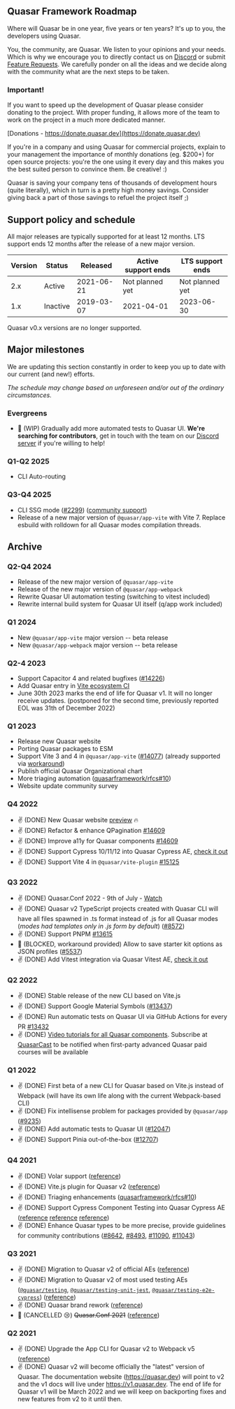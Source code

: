 ## Quasar Framework Roadmap

Where will Quasar be in one year, five years or ten years? It's up to you, the developers using Quasar.

You, the community, are Quasar. We listen to your opinions and your needs. Which is why we encourage you to directly contact us on [Discord](https://chat.quasar.dev) or submit [Feature Requests](https://github.com/quasarframework/quasar/issues/new/choose). We carefully ponder on all the ideas and we decide along with the community what are the next steps to be taken.

### Important!

If you want to speed up the development of Quasar please consider donating to the project. With proper funding, it allows more of the team to work on the project in a much more dedicated manner.

[Donations - https://donate.quasar.dev](https://donate.quasar.dev)

If you're in a company and using Quasar for commercial projects, explain to your management the importance of monthly donations (eg. $200+) for open source projects: you're the one using it every day and this makes you the best suited person to convince them. Be creative! :)

Quasar is saving your company tens of thousands of development hours (quite literally), which in turn is a pretty high money savings. Consider giving back a part of those savings to refuel the project itself ;)

## Support policy and schedule

All major releases are typically supported for at least 12 months.
LTS support ends 12 months after the release of a new major version.

| Version | Status | Released   | Active support ends | LTS support ends |
| ------- | ------ | ---------- | ------------------- | ---------------- |
| 2.x     | Active | 2021-06-21 | Not planned yet     | Not planned yet  |
| 1.x     | Inactive | 2019-03-07 | 2021-04-01          | 2023-06-30       |

Quasar v0.x versions are no longer supported.

## Major milestones

We are updating this section constantly in order to keep you up to date with our current (and new!) efforts.

*The schedule may change based on unforeseen and/or out of the ordinary circumstances.*

### Evergreens
* 🚧 (WIP) Gradually add more automated tests to Quasar UI. **We're searching for contributors**, get in touch with the team on our [Discord server](https://chat.quasar.dev/) if you're willing to help!

### Q1-Q2 2025
* CLI Auto-routing

### Q3-Q4 2025
* CLI SSG mode ([#2299](https://github.com/quasarframework/quasar/issues/2299)) ([community support](https://github.com/freddy38510/quasar-app-extension-ssg))
* Release of a new major version of `@quasar/app-vite` with Vite 7. Replace esbuild with rolldown for all Quasar modes compilation threads.

## Archive

### Q2-Q4 2024
* Release of the new major version of `@quasar/app-vite`
* Release of the new major version of `@quasar/app-webpack`
* Rewrite Quasar UI automation testing (switching to vitest included)
* Rewrite internal build system for Quasar UI itself (q/app work included)

### Q1 2024
* New `@quasar/app-vite` major version -- beta release
* New `@quasar/app-webpack` major version -- beta release

### Q2-4 2023
* Support Capacitor 4 and related bugfixes ([#14226](https://github.com/quasarframework/quasar/pull/14226))
* Add Quasar entry in [Vite ecosystem CI](https://github.com/vitejs/vite-ecosystem-ci)
* June 30th 2023 marks the end of life for Quasar v1. It will no longer receive updates. (postponed for the second time, previously reported EOL was 31th of December 2022)

### Q1 2023
* Release new Quasar website
* Porting Quasar packages to ESM
* Support Vite 3 and 4 in `@quasar/app-vite` ([#14077](https://github.com/quasarframework/quasar/issues/14077)) (already supported via [workaround](https://github.com/quasarframework/quasar/issues/14077#issuecomment-1353213893))
* Publish official Quasar Organizational chart
* More triaging automation ([quasarframework/rfcs#10](https://github.com/quasarframework/rfcs/issues/10))
* Website update community survey

### Q4 2022
* ✌️ (DONE) New Quasar website [preview](https://new-docs.quasar.dev/) 🔥
* ✌️ (DONE) Refactor & enhance QPagination [#14609](https://github.com/quasarframework/quasar/pull/14609)
* ✌️ (DONE) Improve a11y for Quasar components [#14609](https://github.com/quasarframework/quasar/pull/14609)
* ✌️ (DONE) Support Cypress 10/11/12 into Quasar Cypress AE, [check it out](https://github.com/quasarframework/quasar-testing/tree/dev/packages/e2e-cypress)
* ✌️ (DONE) Support Vite 4 in `@quasar/vite-plugin` [#15125](https://github.com/quasarframework/quasar/pull/15125)

### Q3 2022
* ✌️ (DONE) Quasar.Conf 2022 - 9th of July - [Watch](https://bit.ly/qconf2022yt)
* ✌️ (DONE) Quasar v2 TypeScript projects created with Quasar CLI will have all files spawned in .ts format instead of .js for all Quasar modes (_modes had templates only in .js form by default_) ([#8572](https://github.com/quasarframework/quasar/issues/8572))
* ✌️ (DONE) Support PNPM [#13615](https://github.com/quasarframework/quasar/pull/13615)
* 🚫 (BLOCKED, workaround provided) Allow to save starter kit options as JSON profiles ([#5537](https://github.com/quasarframework/quasar/issues/5537))
* ✌️ (DONE) Add Vitest integration via Quasar Vitest AE, [check it out](https://github.com/quasarframework/quasar-testing/tree/dev/packages/unit-vitest)

### Q2 2022
* ✌️ (DONE) Stable release of the new CLI based on Vite.js
* ✌️ (DONE) Support Google Material Symbols ([#13437](https://github.com/quasarframework/quasar/pull/13437))
* ✌️ (DONE) Run automatic tests on Quasar UI via GitHub Actions for every PR [#13432](https://github.com/quasarframework/quasar/pull/13432)
* ✌️ (DONE) [Video tutorials for all Quasar components](https://youtube.com/playlist?list=PLFZAa7EupbB7xC-C0YwYk7aXIAbHYX1Xl). Subscribe at [QuasarCast](https://quasarcast.com/course) to be notified when first-party advanced Quasar paid courses will be available

### Q1 2022
* ✌️ (DONE) First beta of a new CLI for Quasar based on Vite.js instead of Webpack (will have its own life along with the current Webpack-based CLI)
* ✌️ (DONE) Fix intellisense problem for packages provided by `@quasar/app` ([#9235](https://github.com/quasarframework/quasar/issues/9235))
* ✌️ (DONE) Add automatic tests to Quasar UI ([#12047](https://github.com/quasarframework/quasar/pull/12047))
* ✌️ (DONE) Support Pinia out-of-the-box ([#12707](https://github.com/quasarframework/quasar/pull/12707))

### Q4 2021
* ✌️ (DONE) Volar support ([reference](https://github.com/quasarframework/quasar/discussions/10619))
* ✌️ (DONE) Vite.js plugin for Quasar v2 ([reference](https://github.com/quasarframework/quasar/issues/7815))
* ✌️ (DONE) Triaging enhancements ([quasarframework/rfcs#10](https://github.com/quasarframework/rfcs/issues/10))
* ✌️ (DONE) Support Cypress Component Testing into Quasar Cypress AE ([reference](https://github.com/quasarframework/quasar-testing/issues/163) [reference](https://github.com/quasarframework/quasar-testing/pull/185) [reference](https://github.com/quasarframework/quasar/discussions/11496))
* ✌️ (DONE) Enhance Quasar types to be more precise, provide guidelines for community contributions ([#8642](https://github.com/quasarframework/quasar/issues/8642), [#8493](https://github.com/quasarframework/quasar/issues/8493), [#11090](https://github.com/quasarframework/quasar/issues/11090), [#11043](https://github.com/quasarframework/quasar/issues/11043))

### Q3 2021
* ✌️ (DONE) Migration to Quasar v2 of official AEs ([reference](https://github.com/quasarframework/quasar/discussions/9560))
* ✌️ (DONE) Migration to Quasar v2 of most used testing AEs ([`@quasar/testing`](https://github.com/quasarframework/quasar-testing/tree/dev/packages/testing), [`@quasar/testing-unit-jest`](https://github.com/quasarframework/quasar-testing/tree/dev/packages/unit-jest), [`@quasar/testing-e2e-cypress`](https://github.com/quasarframework/quasar-testing/tree/dev/packages/e2e-cypress)) ([reference](https://github.com/quasarframework/quasar/discussions/10341))
* ✌️ (DONE) Quasar brand rework ([reference](https://dev.to/quasar/quasar-brand-refresh-and-new-partnership-ao1))
* 🚫 (CANCELLED 😢) ~~Quasar.Conf 2021~~ ([reference](https://twitter.com/quasarframework/status/1435177368352698375))

### Q2 2021
* ✌️ (DONE) Upgrade the App CLI for Quasar v2 to Webpack v5 ([reference](https://github.com/quasarframework/quasar/issues/8102))
* ✌️ (DONE) Quasar v2 will become officially the "latest" version of Quasar. The documentation website (https://quasar.dev) will point to v2 and the v1 docs will live under https://v1.quasar.dev. The end of life for Quasar v1 will be March 2022 and we will keep on backporting fixes and new features from v2 to it until then.
